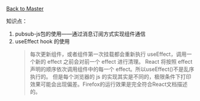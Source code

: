 [Back to Master](/#demo03)

知识点：

1. pubsub-js包的使用——通过消息订阅方式实现组件通信
2. useEffect hook 的使用
   > 每次更新组件，或者组件第一次挂载都会重新执行 useEffect，调用一个新的 effect 之前会对前一个 effect 进行清理。 React 将按照 effect 声明的顺序依次调用组件中的每一个 effect。所以useEffect()不是乱序执行的。 但是每个浏览器的 js 的实现其实是不同的，极限条件下打印效果可能会出现偏差。Firefox的运行效果是完全符合React文档描述的。
